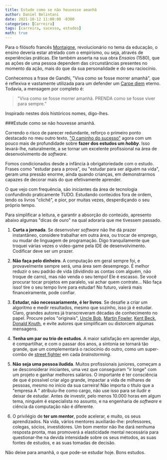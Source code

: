 ```yaml
---
title: Estude como se não houvesse amanhã
author: Daniel Belintani
date: 2021-10-12 11:00:00 -0300
categories: [Carreira]
tags: [carreira, sucesso, estudos]
math: true
---
```


Para o filósofo francês [Montaigne](https://www.todamateria.com.br/michel-de-montaigne/), revolucionário no tema da educação, o ensino deveria estar atrelado com o empirismo, ou seja, através de experiências práticas. Ele também asserta na sua obra _Ensaios_ (1580), que as ações de uma pessoa dependem das circunstâncias presentes no momento da ação, mais do que da sua personalidade e do seu raciocínio.

Conhecemos a frase de Gandhi, "Viva como se fosse morrer amanhã", que é reflexiva e vastamente utilizada para um defender um [Carpe diem](https://www.significados.com.br/carpe-diem/) eterno. Todavia, a mensagem por completo é:

> "Viva como se fosse morrer amanhã. PRENDA como se fosse viver para sempre."

Inspirado nestes dois históricos nomes, digo-lhes.

###Estude como se não houvesse amanhã.

Correndo o risco de parecer redundante, reforço o primeiro ponto destacado no meu outro texto, ["O caminho do sucesso"](https://belintani.com/posts/o-caminho-do-sucesso/) agora com um pouco mais de profundidade sobre **fazer dos estudos um _hobby_**. Isso levará-lhe, naturalmente, a se tornar um excelente profissional na área de desenvolvimento de _software_.

Fomos condicionados desde a infância à obrigatoriedade com o estudo. Frases como "estudar para a prova", ou "estudar para ser alguém na vida", geram uma pressão enorme, ainda quando crianças, em demonstrarmos capazes de decorar mais do que efetivamente aprender.

O que vejo com frequência, são iniciantes da área de tecnologia confundindo praticamente TUDO. Estudando conteúdos fora de ordem, lendo os livros "clichê", e pior, por muitas vezes, desperdiçando o seu próprio tempo.

Para simplificar a leitura, e garantir a absorção do conteúdo, apresento abaixo algumas "dicas de ouro" na qual adoraria que me tivessem passado.


1. **Curta a jornada**. Se desenvolver _software_ não lhe dá prazer instantâneo, considere trabalhar em outra área, ou trocar de emprego, ou mudar de linguagem de programação. Digo tranquilamente que troquei várias vezes o video-game pela IDE de desenvolvimento. Codificar deve ser um prazer.

2. **Não faça pelo dinheiro**. A computação em geral sempre foi, e provavelmente sempre será, uma área sem desemprego. É melhor reduzir o seu padrão de vida (dividindo as contas com alguém, não troque de carro), mas não venda o seu tempo! Ele é escasso. Se você procurar tocar projetos em paralelo, vai achar quem contrate... Não faça isso! tire o seu tempo livre para estudar! No futuro, valerá mais financeiramente, pode confiar.

3. **Estudar, não necessariamente, é ler livros**. Se desafie a criar um algoritmo e medir resultados, mesmo que sozinho, isso já é estudar. Claro, grandes autores já transcreveram décadas de conhecimento no papel. Procure pelos "originais", [Uncle Bob](https://pt.wikipedia.org/wiki/Robert_Cecil_Martin), [Martin Fowler](https://pt.wikipedia.org/wiki/Martin_Fowler), [Kent Beck](https://pt.wikipedia.org/wiki/Kent_Beck), [Donald Knuth](https://pt.wikipedia.org/wiki/Donald_Knuth), e evite autores que simplificam ou distorcem algumas mensagens.

4. **Tenha um par ou trio de estudos**. A maior satisfação em aprender algo, é compartilhar, e com o passar dos anos, a sintonia se tornará tão grande, que um complementará o raciocínio do outro, como um super-combo de [street fighter](https://pt.wikipedia.org/wiki/Street_Fighter) em cada _brainstorming_.

5. **Não seja uma pessoa iludida**. Muitos profissionais juniores, começam a se desconsiderar iniciantes, uma vez que conseguiram "ir longe" com um projeto e ganhar melhores salários. O importante é ter consciência de que é possível criar algo grande, impactar a vida de milhares de pessoas, mesmo no início da sua carreira! Não importa o título que a "empresa A " atribuiu-lhe como cargo, não use isso para se iludir e deixar de estudar. Antes de investir, pelo menos 10.000 horas em algum tema, ninguém é especialista no assunto, e na engenharia de _software_ e ciência da computação não é diferente.

6. O privilégio de **ter um mentor**, pode acelerar, e muito, os seus aprendizados. Na vida, vários mentores auxiliarão-lhe: professores, colegas, sócios, investidores. Um bom mentor não lhe dará nenhuma resposta pronta, mas promoverá a elasticidade mental necessária para questionar-lhe na devida intensidade sobre os seus métodos, as suas fontes de estudos, e as suas tomadas de decisão.


Não deixe para amanhã, o que pode-se estudar hoje. Bons estudos.
